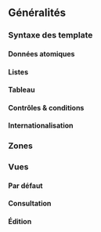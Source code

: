 ## Généralités

### Syntaxe des template 

#### Données atomiques

#### Listes

#### Tableau

#### Contrôles & conditions

#### Internationalisation

### Zones

### Vues

#### Par défaut

#### Consultation

#### Édition
